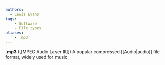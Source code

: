 ```yaml
---
authors:
  - Lewis Evans
tags:
    - Software
    - File_types
aliases:
    - .mp3
---
```

**.mp3** ([[MPEG Audio Layer III]]) A popular compressed [[Audio|audio]] file format, widely used for music.
